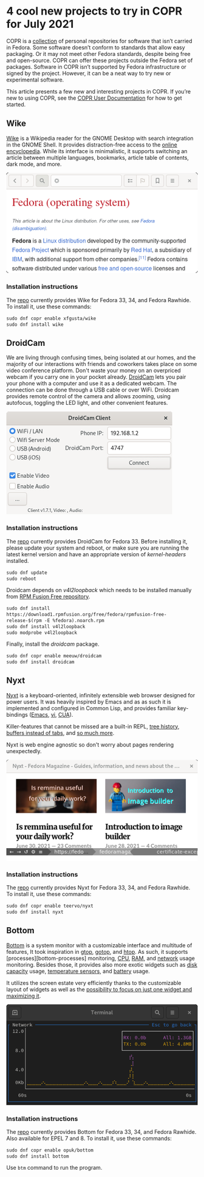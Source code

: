 # 4 cool new projects to try in COPR for July 2021

COPR is a [collection][copr] of personal repositories for software
that isn’t carried in Fedora. Some software doesn’t conform to
standards that allow easy packaging. Or it may not meet other Fedora
standards, despite being free and open-source. COPR can offer these
projects outside the Fedora set of packages. Software in COPR isn’t
supported by Fedora infrastructure or signed by the project. However,
it can be a neat way to try new or experimental software.

This article presents a few new and interesting projects in COPR. If
you’re new to using COPR, see the [COPR User Documentation][copr-docs]
for how to get started.


## Wike
[Wike][wike] is a Wikipedia reader for the GNOME Desktop with search
integration in the GNOME Shell. It provides distraction-free access to
the [online encyclopedia][wikipedia]. While its interface is
minimalistic, it supports switching an article between multiple
languages, bookmarks, article table of contents, dark mode, and more.

![Wike][wike-img]

### Installation instructions

The [repo][wike-copr] currently provides Wike for Fedora
33, 34, and Fedora Rawhide. To install it, use these commands:

```
sudo dnf copr enable xfgusta/wike
sudo dnf install wike
```


## DroidCam
We are living through confusing times, being isolated at our homes, and
the majority of our interactions with friends and coworkers takes
place on some video conference platform. Don't waste your money on an
overpriced webcam if you carry one in your pocket already.
[DroidCam][droidcam] lets you pair your phone with a computer and use
it as a dedicated webcam. The connection can be done through a USB
cable or over WiFi. Droidcam provides remote control of the camera and
allows zooming, using autofocus, toggling the LED light, and other
convenient features.

![DroidCam][droidcam-img]

### Installation instructions

The [repo][droidcam-copr] currently provides DroidCam for Fedora 33.
Before installing it, please update your system and reboot, or make sure you are
running the latest kernel version and have an appropriate version of
_kernel-headers_ installed.

```
sudo dnf update
sudo reboot
```

Droidcam depends on _v4l2loopback_ which needs to be installed manually from
[RPM Fusion Free repository][rpm-fusion-free-repository].

```
sudo dnf install https://download1.rpmfusion.org/free/fedora/rpmfusion-free-release-$(rpm -E %fedora).noarch.rpm
sudo dnf install v4l2loopback
sudo modprobe v4l2loopback
```

Finally, install the _droidcam_ package.

```
sudo dnf copr enable meeuw/droidcam
sudo dnf install droidcam
```


## Nyxt
[Nyxt][nyxt] is a keyboard-oriented, infinitely extensible web browser
designed for power users. It was heavily inspired by Emacs and as as
such it is implemented and configured in Common Lisp, and provides
familiar key-bindings ([Emacs][emacs], [vi][vi], [CUA][cua]).

Killer-features that cannot be missed are a built-in REPL,
[tree history][nyxt-history], [buffers instead of tabs][nyxt-buffers],
and [so much more][nyxt].

Nyxt is web engine agnostic so don't worry about pages rendering
unexpectedly.

![Nyxt][nyxt-img]

### Installation instructions

The [repo][nyxt-copr] currently provides Nyxt for Fedora
33, 34, and Fedora Rawhide. To install it, use these commands:

```
sudo dnf copr enable teervo/nyxt
sudo dnf install nyxt
```


## Bottom
[Bottom][bottom] is a system monitor with a customizable interface and
multitude of features, It took inspiration in [gtop][gtop], [gotop][gotop],
and [htop][htop]. As such, it supports [processes][bottom-processes]
monitoring, [CPU][bottom-cpu], [RAM][bottom-ram],
and [network][bottom-network] usage monitoring. Besides those, it
provides also more exotic widgets such as [disk capacity][bottom-disk]
usage, [temperature sensors][bottom-temp], and
[battery][bottom-battery] usage.

It utilizes the screen estate very efficiently thanks to the
customizable layout of widgets as well as the
[possibility to focus on just one widget and maximizing it][expansion].

![Bottom][bottom-img]

### Installation instructions

The [repo][glow-copr] currently provides Bottom for Fedora
33, 34, and Fedora Rawhide. Also available for EPEL 7 and 8.
To install it, use these commands:

```
sudo dnf copr enable opuk/bottom
sudo dnf install bottom
```

Use `btm` command to run the program.



[copr]: https://copr.fedorainfracloud.org/
[copr-docs]: https://docs.pagure.org/copr.copr/user_documentation.html

[wike]: https://github.com/hugolabe/Wike
[wike-copr]: https://copr.fedorainfracloud.org/coprs/xfgusta/wike/
[wike-img]: img/wike.png
[wikipedia]: https://en.wikipedia.org/wiki/Main_Page

[droidcam]: https://www.dev47apps.com/
[droidcam-copr]: https://copr.fedorainfracloud.org/coprs/meeuw/droidcam/builds/
[droidcam-img]: img/droidcam.png
[rpm-fusion-free-repository]: https://docs.fedoraproject.org/en-US/quick-docs/setup_rpmfusion/#proc_enabling-the-rpmfusion-repositories-using-command-line-utilities_enabling-the-rpmfusion-repositories

[nyxt]: https://nyxt.atlas.engineer/
[nyxt-copr]: https://copr.fedorainfracloud.org/coprs/teervo/nyxt/
[nyxt-img]: img/nyxt.png
[emacs]: https://en.wikipedia.org/wiki/Emacs
[vi]: https://en.wikipedia.org/wiki/Vim_(text_editor)
[cua]: https://en.wikipedia.org/wiki/IBM_Common_User_Access
[nyxt-history]: https://nyxt.atlas.engineer/#tree
[nyxt-buffers]: https://nyxt.atlas.engineer/#fuzzy

[bottom]: https://github.com/ClementTsang/bottom
[bottom-copr]: https://copr.fedorainfracloud.org/coprs/opuk/bottom/
[bottom-img]: img/bottom.png
[gtop]: https://github.com/aksakalli/gtop
[gotop]: https://github.com/xxxserxxx/gotop
[htop]: https://github.com/htop-dev/htop/
[expansion]: https://clementtsang.github.io/bottom/nightly/usage/general-usage/#expansion
[botom-processes]: https://clementtsang.github.io/bottom/nightly/usage/widgets/process/
[bottom-cpu]: https://clementtsang.github.io/bottom/nightly/usage/widgets/cpu/
[bottom-ram]: https://clementtsang.github.io/bottom/nightly/usage/widgets/memory/
[bottom-network]: https://clementtsang.github.io/bottom/nightly/usage/widgets/network/
[bottom-disk]: https://clementtsang.github.io/bottom/nightly/usage/widgets/disk/
[bottom-temp]: https://clementtsang.github.io/bottom/nightly/usage/widgets/temperature/
[bottom-battery]: https://clementtsang.github.io/bottom/nightly/usage/widgets/battery/

[glow]: https://github.com/charmbracelet/glow
[glow-copr]: https://copr.fedorainfracloud.org/coprs/keefle/glow/
[glow-img]: img/glow.png

